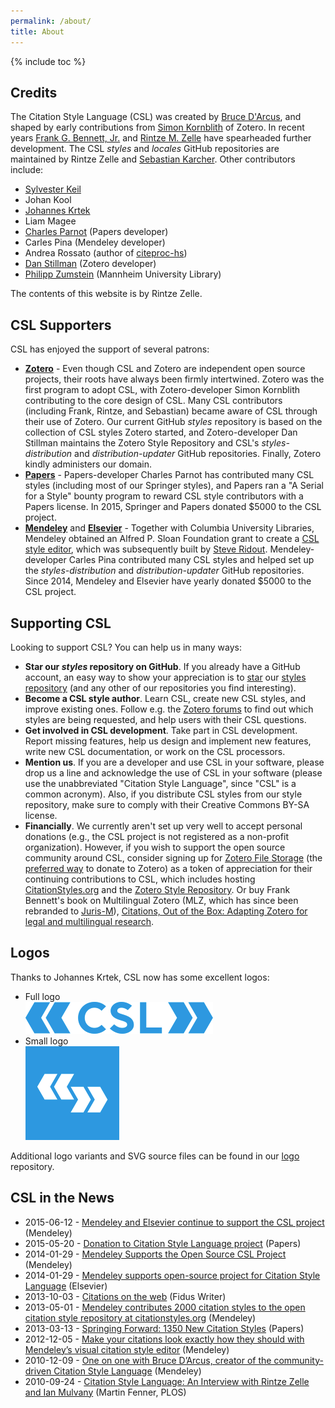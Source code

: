 ```yaml
---
permalink: /about/
title: About
---
```

{% include toc %}

## Credits

The Citation Style Language (CSL) was created by [Bruce D'Arcus](https://twitter.com/bdarcus), and shaped by early contributions from [Simon Kornblith](https://twitter.com/simonsterdotcom) of Zotero.
In recent years [Frank G. Bennett, Jr.](https://twitter.com/fgbjr) and [Rintze M. Zelle](https://twitter.com/rintzezelle) have spearheaded further development.
The CSL _styles_ and _locales_ GitHub repositories are maintained by Rintze Zelle and [Sebastian Karcher](https://twitter.com/adam42smith).
Other contributors include:

* [Sylvester Keil](https://twitter.com/1nukshuk)
* Johan Kool
* [Johannes Krtek](https://twitter.com/johanneskrtek)
* Liam Magee
* [Charles Parnot](https://twitter.com/cparnot) (Papers developer)
* Carles Pina (Mendeley developer)
* Andrea Rossato (author of [citeproc-hs](http://hackage.haskell.org/package/citeproc-hs))
* [Dan Stillman](https://twitter.com/danstillman) (Zotero developer)
* [Philipp Zumstein](https://twitter.com/zuphilip) (Mannheim University Library)

The contents of this website is by Rintze Zelle.

## CSL Supporters

CSL has enjoyed the support of several patrons:

* **[Zotero](http://www.zotero.org/)** -
  Even though CSL and Zotero are independent open source projects, their roots have always been firmly intertwined.
  Zotero was the first program to adopt CSL, with Zotero-developer Simon Kornblith contributing to the core design of CSL.
  Many CSL contributors (including Frank, Rintze, and Sebastian) became aware of CSL through their use of Zotero.
  Our current GitHub _styles_ repository is based on the collection of CSL styles Zotero started, and Zotero-developer Dan Stillman maintains the Zotero Style Repository and CSL's _styles-distribution_ and _distribution-updater_ GitHub repositories.
  Finally, Zotero kindly administers our domain.
* **[Papers](http://www.papersapp.com)** -
  Papers-developer Charles Parnot has contributed many CSL styles (including most of our Springer styles), and Papers ran a "A Serial for a Style" bounty program to reward CSL style contributors with a Papers license.
  In 2015, Springer and Papers donated $5000 to the CSL project.
* **[Mendeley](http://www.mendeley.com/)** and **[Elsevier](https://www.elsevier.com)** -
  Together with Columbia University Libraries, Mendeley obtained an Alfred P. Sloan Foundation grant to create a [CSL style editor](http://editor.citationstyles.org), which was subsequently built by [Steve Ridout](https://twitter.com/Steve_Ridout).
  Mendeley-developer Carles Pina contributed many CSL styles and helped set up the _styles-distribution_ and _distribution-updater_ GitHub repositories.
  Since 2014, Mendeley and Elsevier have yearly donated $5000 to the CSL project.

## Supporting CSL

Looking to support CSL? You can help us in many ways:

* **Star our _styles_ repository on GitHub**.
  If you already have a GitHub account, an easy way to show your appreciation is to [star](https://help.github.com/articles/about-stars/) our [styles repository](https://github.com/citation-style-language/styles) (and any other of our repositories you find interesting).
* **Become a CSL style author**.
  Learn CSL, create new CSL styles, and improve existing ones.
  Follow e.g. the [Zotero forums](http://forums.zotero.org/) to find out which styles are being requested, and help users with their CSL questions.
* **Get involved in CSL development**.
  Take part in CSL development.
  Report missing features, help us design and implement new features, write new CSL documentation, or work on the CSL processors.
* **Mention us**.
  If you are a developer and use CSL in your software, please drop us a line and acknowledge the use of CSL in your software (please use the unabbreviated "Citation Style Language", since "CSL" is a common acronym).
  Also, if you distribute CSL styles from our style repository, make sure to comply with their Creative Commons BY-SA license.
* **Financially**.
  We currently aren't set up very well to accept personal donations (e.g., the CSL project is not registered as a non-profit organization).
  However, if you wish to support the open source community around CSL, consider signing up for [Zotero File Storage](http://www.zotero.org/support/storage#zotero_file_storage) (the [preferred way](https://forums.zotero.org/discussion/20922/donating/?Focus=141821#Comment_141821) to donate to Zotero) as a token of appreciation for their continuing contributions to CSL, which includes hosting [CitationStyles.org](http://citationstyles.org/) and the [Zotero Style Repository](http://www.zotero.org/styles).
  Or buy Frank Bennett's book on Multilingual Zotero (MLZ, which has since been rebranded to [Juris-M](https://juris-m.github.io/)), [Citations, Out of the Box: Adapting Zotero for legal and multilingual research](http://www.amazon.com/Citations-Out-Box-Adapting-multilingual/dp/147934771X/).

## Logos

Thanks to Johannes Krtek, CSL now has some excellent logos:

* Full logo  
  [![Full logo](/assets/img/csl-logo-300.png)](/assets/img/csl-logo-300.png)
* Small logo  
  [![Small logo](/assets/img/csl-logo-small-inverse-150.png)](/assets/img/csl-logo-small-inverse-150.png)

Additional logo variants and SVG source files can be found in our [logo](https://github.com/citation-style-language/logo) repository.

## CSL in the News

* 2015-06-12 - [Mendeley and Elsevier continue to support the CSL project](http://blog.mendeley.com/elsevier/mendeley-and-elsevier-continue-to-support-the-csl-project/) (Mendeley)
* 2015-05-20 - [Donation to Citation Style Language project](http://blog.papersapp.com/donation-to-citation-style-language-project/) (Papers)
* 2014-01-29 - [Mendeley Supports the Open Source CSL Project](http://blog.mendeley.com/news/mendeley-supports-the-open-source-csl-project/) (Mendeley)
* 2014-01-29 - [Mendeley supports open-source project for Citation Style Language](http://www.elsevier.com/connect/mendeley-supports-open-source-project-for-citation-style-language) (Elsevier)
* 2013-10-03 - [Citations on the web](http://fiduswriter.org/2013/10/05/interview-csl/) (Fidus Writer)
* 2013-05-01 - [Mendeley contributes 2000 citation styles to the open citation style repository at citationstyles.org](http://blog.mendeley.com/academic-features/mendeley-contributes-2000-citation-styles-to-the-open-citation-style-repository-at-citationstyles-org/) (Mendeley)
* 2013-03-13 - [Springing Forward: 1350 New Citation Styles](http://news.papersapp.com/2013/03/springing-forward-1350-new-citation-styles/) (Papers)
* 2012-12-05 - [Make your citations look exactly how they should with Mendeley’s visual citation style editor](http://blog.mendeley.com/academic-features/make-your-citations-look-exactly-how-they-should-with-mendeleys-visual-citation-style-editor/) (Mendeley)
* 2010-12-09 - [One on one with Bruce D’Arcus, creator of the community-driven Citation Style Language](http://blog.mendeley.com/academic-features/one-on-one-with-bruce-darcus-creator-of-the-community-driven-citation-style-language/) (Mendeley)
* 2010-09-24 - [Citation Style Language: An Interview with Rintze Zelle and Ian Mulvany](http://blogs.plos.org/mfenner/2010/09/24/citation-style-language-an-interview-with-rintze-zelle-and-ian-mulvany/) (Martin Fenner, PLOS)

